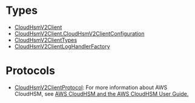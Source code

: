 # Types

  - [CloudHsmV2Client](/aws-sdk-swift/reference/0.x/AWSCloudHSMV2/CloudHsmV2Client)
  - [CloudHsmV2Client.CloudHsmV2ClientConfiguration](/aws-sdk-swift/reference/0.x/AWSCloudHSMV2/CloudHsmV2Client_CloudHsmV2ClientConfiguration)
  - [CloudHsmV2ClientTypes](/aws-sdk-swift/reference/0.x/AWSCloudHSMV2/CloudHsmV2ClientTypes)
  - [CloudHsmV2ClientLogHandlerFactory](/aws-sdk-swift/reference/0.x/AWSCloudHSMV2/CloudHsmV2ClientLogHandlerFactory)

# Protocols

  - [CloudHsmV2ClientProtocol](/aws-sdk-swift/reference/0.x/AWSCloudHSMV2/CloudHsmV2ClientProtocol):
    For more information about AWS CloudHSM, see <a href="http://aws.amazon.com/cloudhsm/">AWS CloudHSM and the <a href="https://docs.aws.amazon.com/cloudhsm/latest/userguide/">AWS
    CloudHSM User Guide.
